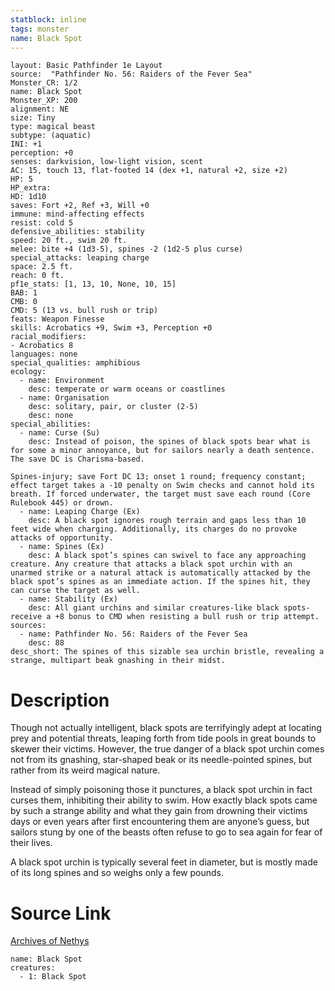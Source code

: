 ```yaml
---
statblock: inline
tags: monster
name: Black Spot
---
```

```statblock
layout: Basic Pathfinder 1e Layout
source:  "Pathfinder No. 56: Raiders of the Fever Sea"
Monster_CR: 1/2
name: Black Spot
Monster_XP: 200
alignment: NE
size: Tiny
type: magical beast
subtype: (aquatic)
INI: +1
perception: +0
senses: darkvision, low-light vision, scent
AC: 15, touch 13, flat-footed 14 (dex +1, natural +2, size +2)
HP: 5
HP_extra: 
HD: 1d10
saves: Fort +2, Ref +3, Will +0
immune: mind-affecting effects
resist: cold 5
defensive_abilities: stability
speed: 20 ft., swim 20 ft.
melee: bite +4 (1d3-5), spines -2 (1d2-5 plus curse)
special_attacks: leaping charge
space: 2.5 ft.
reach: 0 ft.
pf1e_stats: [1, 13, 10, None, 10, 15]
BAB: 1
CMB: 0
CMD: 5 (13 vs. bull rush or trip)
feats: Weapon Finesse
skills: Acrobatics +9, Swim +3, Perception +0
racial_modifiers:
- Acrobatics 8
languages: none
special_qualities: amphibious
ecology:
  - name: Environment
    desc: temperate or warm oceans or coastlines
  - name: Organisation
    desc: solitary, pair, or cluster (2-5)
    desc: none
special_abilities:
  - name: Curse (Su)
    desc: Instead of poison, the spines of black spots bear what is for some a minor annoyance, but for sailors nearly a death sentence. The save DC is Charisma-based.

Spines-injury; save Fort DC 13; onset 1 round; frequency constant; effect target takes a -10 penalty on Swim checks and cannot hold its breath. If forced underwater, the target must save each round (Core Rulebook 445) or drown.
  - name: Leaping Charge (Ex)
    desc: A black spot ignores rough terrain and gaps less than 10 feet wide when charging. Additionally, its charges do no provoke attacks of opportunity.
  - name: Spines (Ex)
    desc: A black spot’s spines can swivel to face any approaching creature. Any creature that attacks a black spot urchin with an unarmed strike or a natural attack is automatically attacked by the black spot’s spines as an immediate action. If the spines hit, they can curse the target as well.
  - name: Stability (Ex)
    desc: All giant urchins and similar creatures-like black spots-receive a +8 bonus to CMD when resisting a bull rush or trip attempt.
sources:
  - name: Pathfinder No. 56: Raiders of the Fever Sea
    desc: 88
desc_short: The spines of this sizable sea urchin bristle, revealing a strange, multipart beak gnashing in their midst.
```
# Description
Though not actually intelligent, black spots are terrifyingly adept at locating prey and potential threats, leaping forth from tide pools in great bounds to skewer their victims. However, the true danger of a black spot urchin comes not from its gnashing, star-shaped beak or its needle-pointed spines, but rather from its weird magical nature.

Instead of simply poisoning those it punctures, a black spot urchin in fact curses them, inhibiting their ability to swim. How exactly black spots came by such a strange ability and what they gain from drowning their victims days or even years after first encountering them are anyone’s guess, but sailors stung by one of the beasts often refuse to go to sea again for fear of their lives.

A black spot urchin is typically several feet in diameter, but is mostly made of its long spines and so weighs only a few pounds.
# Source Link
[Archives of Nethys](https://aonprd.com/MonsterDisplay.aspx?ItemName=Black%20Spot)
```encounter-table
name: Black Spot
creatures:
  - 1: Black Spot
```
